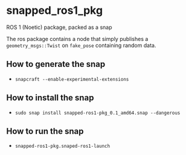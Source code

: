# snapped_ros1_pkg
ROS 1 (Noetic) package, packed as a snap

The ros package contains a node that simply publishes a `geometry_msgs::Twist` on `fake_pose` containing random data.
## How to generate the snap
- `snapcraft --enable-experimental-extensions`
## How to install the snap
- `sudo snap install snapped-ros1-pkg_0.1_amd64.snap --dangerous`
## How to run the snap
- `snapped-ros1-pkg.snaped-ros1-launch`